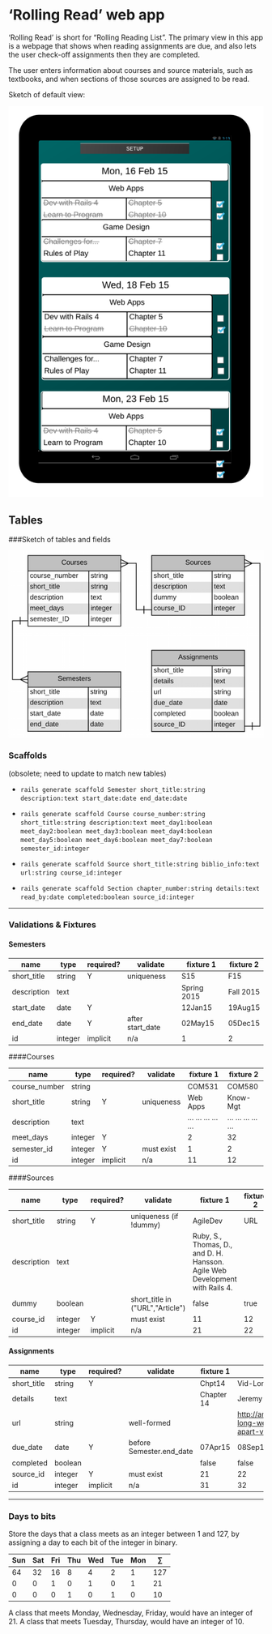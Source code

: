 # &lsquo;Rolling Read&rsquo; web app

&lsquo;Rolling Read&rsquo; is short for &ldquo;Rolling Reading List&rdquo;.  The primary view in this app is a webpage that shows when reading assignments are due, and also lets the user check-off assignments then they are completed.

The user enters information about courses and source materials, such as textbooks, and when sections of those sources are assigned to be read.

Sketch of default view:

![Default view](img/rollingread-default-view.png)
 
## Tables

###Sketch of tables and fields

![Tables sketch](img/rollingread-tables-02Mar15.png)


### Scaffolds

(obsolete; need to update to match new tables)

* `rails generate scaffold Semester short_title:string description:text start_date:date end_date:date`

* `rails generate scaffold Course course_number:string short_title:string description:text meet_day1:boolean meet_day2:boolean meet_day3:boolean meet_day4:boolean meet_day5:boolean meet_day6:boolean meet_day7:boolean semester_id:integer`

* `rails generate scaffold Source short_title:string biblio_info:text url:string course_id:integer`

* `rails generate scaffold Section chapter_number:string details:text read_by:date completed:boolean source_id:integer`

----

### Validations & Fixtures

#### Semesters

| name        | type   | required? | validate         | fixture 1 | fixture 2 |
|-------------|--------|-----------|------------------|-----------|-----------|
| short_title | string |     Y     | uniqueness       | S15       | F15       |
| description | text   |           |                  |Spring 2015| Fall 2015 |
| start_date  | date   |     Y     |                  | 12Jan15   | 19Aug15   |
| end_date    | date   |     Y     | after start_date | 02May15   | 05Dec15   |
| id          |integer | implicit  | n/a              | 1         | 2         |

####Courses 

| name          | type    | required? | validate   | fixture 1 | fixture 2 |
|---------------|---------|-----------|------------|-----------|-----------|
| course_number | string  |           |            | COM531    |  COM580   |
| short_title   | string  |     Y     | uniqueness | Web Apps  | Know-Mgt  |
| description   | text    |           |            | … … … … … | … … … … … |
| meet_days     | integer |     Y     |            |  2        | 32        |
| semester_id   | integer |     Y     | must exist |  1        |  2        |
| id            | integer | implicit  | n/a        | 11        | 12        |


####Sources

| name        | type    | required? | validate               | fixture 1 | fixture 2 |
|-------------|---------|-----------|------------------------|-----------|-----------|
| short_title | string  |     Y     | uniqueness (if !dummy) | AgileDev  | URL       |
| description | text    |           |                        | Ruby, S., Thomas, D., and D. H. Hansson. Agile Web Development with Rails 4. |  |
| dummy       | boolean | | short_title in ("URL","Article") | false     | true      |
| course_id   | integer |     Y     | must exist             | 11        | 12        |
| id          | integer | implicit  | n/a                    | 21        | 22        |


#### Assignments

| name           | type    | required? | validate         | fixture 1 | fixture 2    |
|----------------|---------|-----------|------------------|-----------|--------------|
| short_title    | string  |     Y     |                  | Chpt14    | Vid-Long_web |
| details        | text    |           |                  |Chapter 14 | Jeremy Keith, "The Long Web" |
| url            | string  |           | well-formed      |           | http://aneventapart.com/news/post/the-long-web-by-jeremy-keith-an-event-apart-video |
| due_date       | date    | Y | before Semester.end_date | 07Apr15   | 08Sep15      |
| completed      | boolean |           |                  | false     | false        |
| source_id      | integer |     Y     | must exist       | 21        | 22           |
| id             | integer | implicit  | n/a              | 31        | 32           |

----

### Days to bits

Store the days that a class meets as an integer between 1 and 127, by assigning a day to each bit of the integer in binary.

| Sun | Sat | Fri | Thu | Wed | Tue | Mon | &#8721; |
|-----|-----|-----|-----|-----|-----|-----|---------|
|  64 |  32 |  16 |   8 |   4 |   2 |   1 |     127 |
|   0 |   0 |   1 |   0 |   1 |   0 |   1 |      21 |
|   0 |   0 |   0 |   1 |   0 |   1 |   0 |      10 |

A class that meets Monday, Wednesday, Friday, would have an integer of 21.
A class that meets Tuesday, Thursday, would have an integer of 10.





